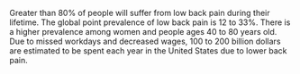 Greater than 80% of people will suffer from low back pain during their lifetime. The global point prevalence of low back pain is 12 to 33%. There is a higher prevalence among women and people ages 40 to 80 years old. Due to missed workdays and decreased wages, 100 to 200 billion dollars are estimated to be spent each year in the United States due to lower back pain.